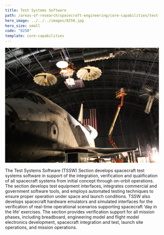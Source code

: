 ```yaml
---
title: Test Systems Software
path: /areas-of-research/spacecraft-engineering/core-capabilities/test-systems-software
hero_image: ../../../images/8250.jpg
hero_size: small
code: "8250"
template: core-capabilities
---
```

![Space Shuttle Discovery and Satellite](../../../images/cc-8246.jpg)

 The Test Systems Software (TSSW) Section develops spacecraft test systems software in support of the integration, verification and qualification of all spacecraft systems from initial concept through on-orbit operations. The section develops test equipment interfaces, integrates commercial and government software tools, and employs automated testing techniques to ensure proper operation under space and launch conditions. TSSW also develops spacecraft hardware emulators and simulated interfaces for the verification of real-time operational scenarios supporting spacecraft ‘day in the life’ exercises. The section provides verification support for all mission phases, including breadboard, engineering model and flight model electronics development, spacecraft integration and test, launch site operations, and mission operations.